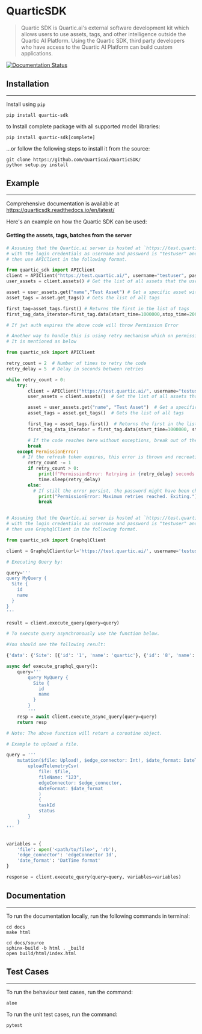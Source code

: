 # QuarticSDK

> Quartic SDK is Quartic.ai's external software development kit which allows users to use assets, tags, and other intelligence outside the Quartic AI Platform. Using the Quartic SDK, third party developers who have access to the Quartic AI Platform can build custom applications.

[![Documentation Status](https://readthedocs.org/projects/quarticsdk/badge/?version=stable)](https://quarticsdk.readthedocs.io/en/stable/?badge=stable)

## Installation
---
Install using `pip`

```
pip install quartic-sdk
```
to Install complete package with all supported model libraries:
```
pip install quartic-sdk[complete]
```

...or follow the following steps to install it from the source:
```
git clone https://github.com/Quarticai/QuarticSDK/
python setup.py install
```

## Example
---
Comprehensive documentation is available at https://quarticsdk.readthedocs.io/en/latest/

Here's an example on how the Quartic SDK can be used:

#### Getting the assets, tags, batches from the server
```python
# Assuming that the Quartic.ai server is hosted at `https://test.quartic.ai/`, 
# with the login credentials as username and password is "testuser" and `testpassword respectively, 
# then use APIClient in the following format.

from quartic_sdk import APIClient
client = APIClient("https://test.quartic.ai/", username="testuser", password="testpassword")
user_assets = client.assets() # Get the list of all assets that the user has access to

asset = user_assets.get("name","Test Asset") # Get a specific asset with the name "Test Asset"
asset_tags = asset.get_tags() # Gets the list of all tags

first_tag=asset_tags.first() # Returns the first in the list of tags
first_tag_data_iterator=first_tag.data(start_time=1000000,stop_time=2000000) # Returns the data present in the first tag for the time range of 1000000 to 2000000

# If jwt auth expires the above code will throw Permission Error

# Another way to handle this is using retry mechanism which on permission error will handle the recreation of client.
# It is mentioned as below

from quartic_sdk import APIClient

retry_count = 2  # Number of times to retry the code
retry_delay = 5  # Delay in seconds between retries

while retry_count > 0:
    try:
        client = APIClient("https://test.quartic.ai/", username="testuser", password="testpassword")
        user_assets = client.assets()  # Get the list of all assets that the user has access to

        asset = user_assets.get("name", "Test Asset")  # Get a specific asset with the name "Test Asset"
        asset_tags = asset.get_tags()  # Gets the list of all tags

        first_tag = asset_tags.first()  # Returns the first in the list of tags
        first_tag_data_iterator = first_tag.data(start_time=1000000, stop_time=2000000)  # Returns the data present in the first tag for the time range of 1000000 to 2000000

        # If the code reaches here without exceptions, break out of the loop
        break
    except PermissionError:
      # If the refresh token expires, this error is thrown and recreation of client is needed to update the tokens
        retry_count -= 1
        if retry_count > 0:
            print(f"PermissionError: Retrying in {retry_delay} seconds...")
            time.sleep(retry_delay)
        else:
          # If still the error persist, the password might have been changed
            print("PermissionError: Maximum retries reached. Exiting.")
            break

```

```python

# Assuming that the Quartic.ai server is hosted at `https://test.quartic.ai/`, 
# with the login credentials as username and password is "testuser" and `testpassword respectively, 
# then use GraphqlClient in the following format.

from quartic_sdk import GraphqlClient

client = GraphqlClient(url='https://test.quartic.ai/', username='testuser', password='testpassword')

# Executing Query by:

query='''
query MyQuery {
  Site {
    id
    name
  }
}
'''

result = client.execute_query(query=query)

# To execute query asynchronously use the function below.

#You should see the following result:

{'data': {'Site': [{'id': '1', 'name': 'quartic'}, {'id': '8', 'name': 'ABC site 1'}, {'id': '12', 'name': 'XYZ 123'}]}

async def execute_graphql_query():
    query='''
        query MyQuery {
          Site {
            id
            name
          }
        }
        '''
    resp = await client.execute_async_query(query=query)
    return resp

# Note: The above function will return a coroutine object.

# Example to upload a file.

query = '''
    mutation($file: Upload!, $edge_connector: Int!, $date_format: DateTime!) {
        uploadTelemetryCsv(
            file: $file,
            fileName: "123",
            edgeConnector: $edge_connector,
            dateFormat: $date_format
            )
            {
            taskId
            status
        }
    }
'''


variables = {
    'file': open('<path/to/file>', 'rb'),
    'edge_connector': 'edgeConnector Id',
    'date_format': 'DatTime format'
}

response = client.execute_query(query=query, variables=variables)


```



## Documentation
---
To run the documentation locally, run the following commands in terminal:
```
cd docs
make html

cd docs/source
sphinx-build -b html . _build
open build/html/index.html
```

## Test Cases
---
To run the behaviour test cases, run the command:
```
aloe
```
To run the unit test cases, run the command:
```
pytest
```
